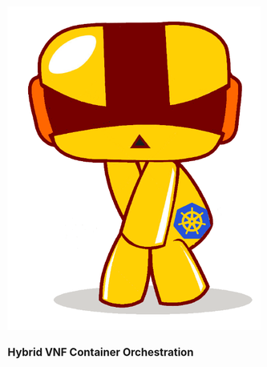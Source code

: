 ![](https://github.com/dfilppi/posts/blob/master/images/kub-bare/bare.png)
## Hybrid VNF Container Orchestration 